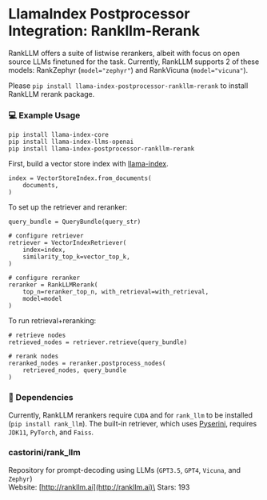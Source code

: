 # LlamaIndex Postprocessor Integration: Rankllm-Rerank

RankLLM offers a suite of listwise rerankers, albeit with focus on open source LLMs finetuned for the task. Currently, RankLLM supports 2 of these models: RankZephyr (`model="zephyr"`) and RankVicuna (`model="vicuna"`).

Please `pip install llama-index-postprocessor-rankllm-rerank` to install RankLLM rerank package. 



### 💻 Example Usage

```
pip install llama-index-core
pip install llama-index-llms-openai
pip install llama-index-postprocessor-rankllm-rerank
```

First, build a vector store index with [llama-index](https://pypi.org/project/llama-index/).

```
index = VectorStoreIndex.from_documents(
    documents,
)
```

To set up the retriever and reranker:
```
query_bundle = QueryBundle(query_str)

# configure retriever
retriever = VectorIndexRetriever(
    index=index,
    similarity_top_k=vector_top_k,
)

# configure reranker
reranker = RankLLMRerank(
    top_n=reranker_top_n, with_retrieval=with_retrieval,
    model=model
)
```

To run retrieval+reranking:
```
# retrieve nodes
retrieved_nodes = retriever.retrieve(query_bundle)

# rerank nodes
reranked_nodes = reranker.postprocess_nodes(
    retrieved_nodes, query_bundle
)
```




### 🔧 Dependencies
Currently, RankLLM rerankers require `CUDA` and for `rank_llm` to be installed (`pip install rank_llm`). The built-in retriever, which uses [Pyserini](https://github.com/castorini/pyserini), requires `JDK11`, `PyTorch`, and `Faiss`.



### castorini/rank_llm

Repository for prompt-decoding using LLMs (`GPT3.5`, `GPT4`, `Vicuna`, and `Zephyr`)\
Website: [http://rankllm.ai](http://rankllm.ai)\
Stars: 193
